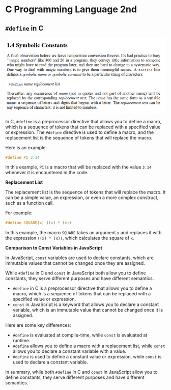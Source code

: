 # C Programming Language 2nd
## `#define` in C

![alt text](image.png)

In C, `#define` is a preprocessor directive that allows you to define a macro, which is a sequence of tokens that can be replaced with a specified value or expression. The `#define` directive is used to define a macro, and the replacement list is the sequence of tokens that will replace the macro.

Here is an example:
```c
#define PI 3.14
```
In this example, `PI` is a macro that will be replaced with the value `3.14` whenever it is encountered in the code.

**Replacement List**

The replacement list is the sequence of tokens that will replace the macro. It can be a simple value, an expression, or even a more complex construct, such as a function call.

For example:
```c
#define SQUARE(x) ((x) * (x))
```
In this example, the macro `SQUARE` takes an argument `x` and replaces it with the expression `((x) * (x))`, which calculates the square of `x`.

**Comparison to Const Variables in JavaScript**

In JavaScript, `const` variables are used to declare constants, which are immutable values that cannot be changed once they are assigned.

While `#define` in C and `const` in JavaScript both allow you to define constants, they serve different purposes and have different semantics.

* `#define` in C is a preprocessor directive that allows you to define a macro, which is a sequence of tokens that can be replaced with a specified value or expression.
* `const` in JavaScript is a keyword that allows you to declare a constant variable, which is an immutable value that cannot be changed once it is assigned.

Here are some key differences:

* `#define` is evaluated at compile-time, while `const` is evaluated at runtime.
* `#define` allows you to define a macro with a replacement list, while `const` allows you to declare a constant variable with a value.
* `#define` is used to define a constant value or expression, while `const` is used to declare a constant variable.

In summary, while both `#define` in C and `const` in JavaScript allow you to define constants, they serve different purposes and have different semantics.